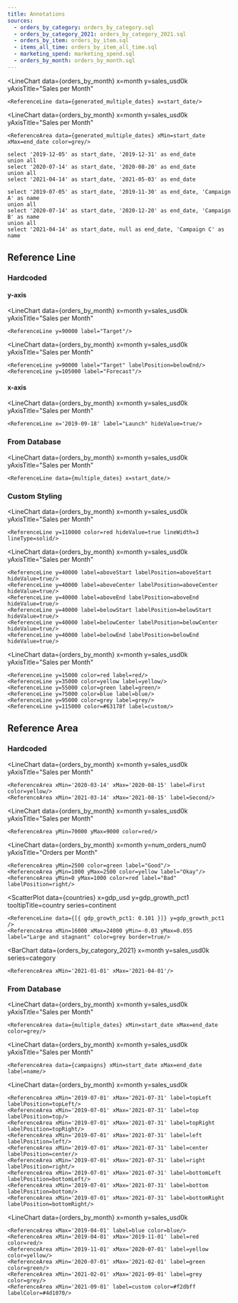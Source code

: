 ```yaml
---
title: Annotations
sources:
  - orders_by_category: orders_by_category.sql
  - orders_by_category_2021: orders_by_category_2021.sql
  - orders_by_item: orders_by_item.sql
  - items_all_time: orders_by_item_all_time.sql
  - marketing_spend: marketing_spend.sql
  - orders_by_month: orders_by_month.sql
---
```


<script>

let countries = [
    {country: 'United States', continent: 'North America', gdp_usd: 22996, gdp_growth_pct1: 0.017, interest_rate_pct1: 0.025, inflation_rate_pct1: 0.085, jobless_rate_pct1: 0.037, gov_budget: -16.7, debt_to_gdp: 137.2, current_account: -3.6, population: 332.4},
    {country: 'China', continent: 'Asia', gdp_usd: 17734, gdp_growth_pct1: 0.004, interest_rate_pct1: 0.0365, inflation_rate_pct1: 0.027, jobless_rate_pct1: 0.054, gov_budget: -3.7, debt_to_gdp: 66.8, current_account: 1.8, population: 1412.6},
    {country: 'Japan', continent: 'Asia', gdp_usd: 4937, gdp_growth_pct1: 0.002, interest_rate_pct1: -0.001, inflation_rate_pct1: 0.026, jobless_rate_pct1: 0.026, gov_budget: -12.6, debt_to_gdp: 266.2, current_account: 3.2, population: 125.31},
    {country: 'Germany', continent: 'Europe', gdp_usd: 4223, gdp_growth_pct1: 0.017, interest_rate_pct1: 0.005, inflation_rate_pct1: 0.079, jobless_rate_pct1: 0.055, gov_budget: -3.7, debt_to_gdp: 69.3, current_account: 7.4, population: 83.16},
    {country: 'United Kingdom', continent: 'Europe', gdp_usd: 3187, gdp_growth_pct1: 0.029, interest_rate_pct1: 0.0175, inflation_rate_pct1: 0.101, jobless_rate_pct1: 0.038, gov_budget: -6, debt_to_gdp: 95.9, current_account: -2.6, population: 67.53},
    {country: 'India', continent: 'Asia', gdp_usd: 3173, gdp_growth_pct1: 0.135, interest_rate_pct1: 0.054, inflation_rate_pct1: 0.0671, jobless_rate_pct1: 0.078, gov_budget: -9.4, debt_to_gdp: 73.95, current_account: -1.7, population: 1380},
    {country: 'France', continent: 'Europe', gdp_usd: 2937, gdp_growth_pct1: 0.042, interest_rate_pct1: 0.005, inflation_rate_pct1: 0.058, jobless_rate_pct1: 0.074, gov_budget: -6.5, debt_to_gdp: 112.9, current_account: 0.4, population: 67.63},
    {country: 'Italy', continent: 'Europe', gdp_usd: 2100, gdp_growth_pct1: 0.047, interest_rate_pct1: 0.005, inflation_rate_pct1: 0.084, jobless_rate_pct1: 0.079, gov_budget: -7.2, debt_to_gdp: 150.8, current_account: 2.5, population: 59.24},
    {country: 'Canada', continent: 'North America', gdp_usd: 1991, gdp_growth_pct1: 0.029, interest_rate_pct1: 0.025, inflation_rate_pct1: 0.076, jobless_rate_pct1: 0.049, gov_budget: -4.7, debt_to_gdp: 117.8, current_account: 0.1, population: 38.44},
    {country: 'South Korea', continent: 'Asia', gdp_usd: 1799, gdp_growth_pct1: 0.029, interest_rate_pct1: 0.025, inflation_rate_pct1: 0.057, jobless_rate_pct1: 0.029, gov_budget: -6.1, debt_to_gdp: 42.6, current_account: 3.5, population: 51.74},
    {country: 'Russia', continent: 'Europe', gdp_usd: 1776, gdp_growth_pct1: -0.04, interest_rate_pct1: 0.08, inflation_rate_pct1: 0.151, jobless_rate_pct1: 0.039, gov_budget: 0.8, debt_to_gdp: 18.2, current_account: 6.8, population: 145.55},
    {country: 'Brazil', continent: 'South America', gdp_usd: 1609, gdp_growth_pct1: 0.032, interest_rate_pct1: 0.1375, inflation_rate_pct1: 0.1007, jobless_rate_pct1: 0.091, gov_budget: -4.5, debt_to_gdp: 80.27, current_account: -1.8, population: 213.32}
]

let generated_multiple_dates = [{ start_date: '2019-12-05', end_date: '2019-12-31' }, { start_date: '2020-07-14', end_date: '2020-08-20' }, { start_date: '2021-04-14', end_date: '2021-05-03' }]

const date_range = 1638316800000 - 1546300800000;

const generate_date = (third) => {
	const start = 1546300800000 + (date_range / 3) * (third - 1);
	const end = start + date_range / 3;
	return new Date(start + Math.random() * (end - start));
};

const interval = setInterval(() => {
	generated_multiple_dates = [
		{
			start_date: generate_date(1),
			end_date: generate_date(1)
		},
		{
			start_date: generate_date(2),
			end_date: generate_date(2)
		},
		{
			start_date: generate_date(3),
			end_date: generate_date(3)
		}
	]
}, 1000);

import { onDestroy } from "svelte";
onDestroy(() => {
	clearInterval(interval);
});
</script>

<LineChart 
    data={orders_by_month} 
    x=month
    y=sales_usd0k 
    yAxisTitle="Sales per Month"
>
    <ReferenceLine data={generated_multiple_dates} x=start_date/>
</LineChart>

<LineChart 
    data={orders_by_month} 
    x=month
    y=sales_usd0k 
    yAxisTitle="Sales per Month"
>
    <ReferenceArea data={generated_multiple_dates} xMin=start_date xMax=end_date color=grey/>
</LineChart>

```multiple_dates
select '2019-12-05' as start_date, '2019-12-31' as end_date
union all
select '2020-07-14' as start_date, '2020-08-20' as end_date
union all
select '2021-04-14' as start_date, '2021-05-03' as end_date
```

```campaigns
select '2019-07-05' as start_date, '2019-11-30' as end_date, 'Campaign A' as name
union all
select '2020-07-14' as start_date, '2020-12-20' as end_date, 'Campaign B' as name
union all
select '2021-04-14' as start_date, null as end_date, 'Campaign C' as name
```

## Reference Line

### Hardcoded

#### y-axis
<LineChart 
    data={orders_by_month} 
    x=month
    y=sales_usd0k 
    yAxisTitle="Sales per Month"
>
    <ReferenceLine y=90000 label="Target"/>
</LineChart>

<LineChart 
    data={orders_by_month} 
    x=month
    y=sales_usd0k 
    yAxisTitle="Sales per Month"
>
    <ReferenceLine y=90000 label="Target" labelPosition=belowEnd/>
    <ReferenceLine y=105000 label="Forecast"/>
</LineChart>


#### x-axis
<LineChart 
    data={orders_by_month} 
    x=month
    y=sales_usd0k 
    yAxisTitle="Sales per Month"
>
    <ReferenceLine x='2019-09-18' label="Launch" hideValue=true/>
</LineChart>

### From Database
<LineChart 
    data={orders_by_month} 
    x=month
    y=sales_usd0k 
    yAxisTitle="Sales per Month"
>
    <ReferenceLine data={multiple_dates} x=start_date/>
</LineChart>

### Custom Styling
<LineChart 
    data={orders_by_month} 
    x=month
    y=sales_usd0k 
    yAxisTitle="Sales per Month"
>
    <ReferenceLine y=110000 color=red hideValue=true lineWidth=3 lineType=solid/>
</LineChart>

<LineChart 
    data={orders_by_month} 
    x=month
    y=sales_usd0k 
    yAxisTitle="Sales per Month"
>
    <ReferenceLine y=40000 label=aboveStart labelPosition=aboveStart hideValue=true/>
    <ReferenceLine y=40000 label=aboveCenter labelPosition=aboveCenter hideValue=true/>
    <ReferenceLine y=40000 label=aboveEnd labelPosition=aboveEnd hideValue=true/>
    <ReferenceLine y=40000 label=belowStart labelPosition=belowStart hideValue=true/>
    <ReferenceLine y=40000 label=belowCenter labelPosition=belowCenter hideValue=true/>
    <ReferenceLine y=40000 label=belowEnd labelPosition=belowEnd hideValue=true/>
</LineChart>


<LineChart 
    data={orders_by_month} 
    x=month
    y=sales_usd0k 
    yAxisTitle="Sales per Month"
>
    <ReferenceLine y=15000 color=red label=red/>
    <ReferenceLine y=35000 color=yellow label=yellow/>
    <ReferenceLine y=55000 color=green label=green/>
    <ReferenceLine y=75000 color=blue label=blue/>
    <ReferenceLine y=95000 color=grey label=grey/>
    <ReferenceLine y=115000 color=#63178f label=custom/>
</LineChart>

## Reference Area

### Hardcoded
<LineChart 
    data={orders_by_month} 
    x=month
    y=sales_usd0k 
    yAxisTitle="Sales per Month"
>
    <ReferenceArea xMin='2020-03-14' xMax='2020-08-15' label=First color=yellow/>
    <ReferenceArea xMin='2021-03-14' xMax='2021-08-15' label=Second/>
</LineChart>

<LineChart 
    data={orders_by_month} 
    x=month
    y=sales_usd0k 
    yAxisTitle="Sales per Month"
>
    <ReferenceArea yMin=70000 yMax=9000 color=red/>
</LineChart>

<LineChart 
    data={orders_by_month} 
    x=month
    y=num_orders_num0 
    yAxisTitle="Orders per Month"
>
    <ReferenceArea yMin=2500 color=green label="Good"/>
    <ReferenceArea yMin=1000 yMax=2500 color=yellow label="Okay"/>
    <ReferenceArea yMin=0 yMax=1000 color=red label="Bad" labelPosition=right/>
</LineChart>

<ScatterPlot
    data={countries}
    x=gdp_usd
    y=gdp_growth_pct1
    tooltipTitle=country
    series=continent
>
	<ReferenceLine data={[{ gdp_growth_pct1: 0.101 }]} y=gdp_growth_pct1 />
    <ReferenceArea xMin=16000 xMax=24000 yMin=-0.03 yMax=0.055 label="Large and stagnant" color=grey border=true/>
</ScatterPlot>

<BarChart 
    data={orders_by_category_2021} 
    x=month 
    y=sales_usd0k 
    series=category
>
    <ReferenceArea xMin='2021-01-01' xMax='2021-04-01'/>
</BarChart> 

### From Database
<LineChart 
    data={orders_by_month} 
    x=month
    y=sales_usd0k 
    yAxisTitle="Sales per Month"
>
    <ReferenceArea data={multiple_dates} xMin=start_date xMax=end_date color=grey/>
</LineChart>

<LineChart 
    data={orders_by_month} 
    x=month
    y=sales_usd0k 
    yAxisTitle="Sales per Month"
>
    <ReferenceArea data={campaigns} xMin=start_date xMax=end_date label=name/>
</LineChart>

<LineChart 
    data={orders_by_month} 
    x=month
    y=sales_usd0k 
>
    <ReferenceArea xMin='2019-07-01' xMax='2021-07-31' label=topLeft labelPosition=topLeft/>
    <ReferenceArea xMin='2019-07-01' xMax='2021-07-31' label=top labelPosition=top/>
    <ReferenceArea xMin='2019-07-01' xMax='2021-07-31' label=topRight labelPosition=topRight/>
    <ReferenceArea xMin='2019-07-01' xMax='2021-07-31' label=left labelPosition=left/>
    <ReferenceArea xMin='2019-07-01' xMax='2021-07-31' label=center labelPosition=center/>
    <ReferenceArea xMin='2019-07-01' xMax='2021-07-31' label=right labelPosition=right/>
    <ReferenceArea xMin='2019-07-01' xMax='2021-07-31' label=bottomLeft labelPosition=bottomLeft/>
    <ReferenceArea xMin='2019-07-01' xMax='2021-07-31' label=bottom labelPosition=bottom/>
    <ReferenceArea xMin='2019-07-01' xMax='2021-07-31' label=bottomRight labelPosition=bottomRight/>
</LineChart>

<LineChart 
    data={orders_by_month} 
    x=month
    y=sales_usd0k 
>
    <ReferenceArea xMax='2019-04-01' label=blue color=blue/>
    <ReferenceArea xMin='2019-04-01' xMax='2019-11-01' label=red color=red/>
    <ReferenceArea xMin='2019-11-01' xMax='2020-07-01' label=yellow color=yellow/>
    <ReferenceArea xMin='2020-07-01' xMax='2021-02-01' label=green color=green/>
    <ReferenceArea xMin='2021-02-01' xMax='2021-09-01' label=grey color=grey/>
    <ReferenceArea xMin='2021-09-01' label=custom color=#f2dbff labelColor=#4d1070/>
</LineChart>
